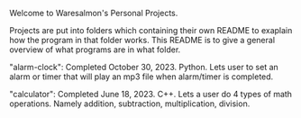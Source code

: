 Welcome to Waresalmon's Personal Projects.

Projects are put into folders which containing their own README 
to exaplain how the program in that folder works. This README is
to give a general overview of what programs are in what folder.

"alarm-clock":  Completed October 30, 2023. Python.
                Lets user to set an alarm or timer that will play
                an mp3 file when alarm/timer is completed.

"calculator":   Completed June 18, 2023. C++.
                Lets a user do 4 types of math operations. Namely
                addition, subtraction, multiplication, division.



